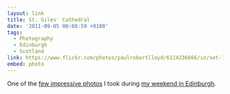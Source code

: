 ```yaml
---
layout: link
title: St. Giles' Cathedral
date: '2011-09-05 00:08:59 +0100'
tags:
  - Photography
  - Edinburgh
  - Scotland
link: https://www.flickr.com/photos/paulrobertlloyd/6114236666/in/set-72157627469803873
embed: photo
---
```

One of the [few impressive photos][1] I took during [my weekend in Edinburgh][2].

[1]: https://www.flickr.com/photos/paulrobertlloyd/sets/72157627469803873/
[2]: /2011/08/edinburgh_fringe/